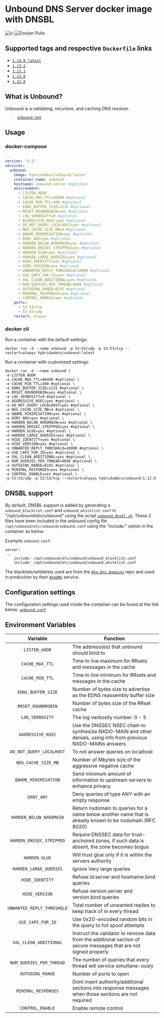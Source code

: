# Unbound DNS Server docker image with DNSBL

![ci](https://github.com/hybridadmin/docker-unbound/workflows/ci/badge.svg?branch=main) ![Docker Pulls](https://img.shields.io/docker/pulls/hybridadmin/unbound)

## Supported tags and respective `Dockerfile` links

- [`1.14.0`, `latest`](https://github.com/hybridadmin/docker-unbound/tree/main/1.14.0/Dockerfile)
- [`1.13.2`](https://github.com/hybridadmin/docker-unbound/tree/main/1.13.2/Dockerfile)
- [`1.13.1`](https://github.com/hybridadmin/docker-unbound/tree/main/1.13.1/Dockerfile)
- [`1.13.0`](https://github.com/hybridadmin/docker-unbound/tree/main/1.13.0/Dockerfile)
- [`1.12.0`](https://github.com/hybridadmin/docker-unbound/tree/main/1.12.0/Dockerfile)

## What is Unbound?

Unbound is a validating, recursive, and caching DNS resolver.
> [`unbound.net`](https://unbound.net/)

## Usage

### docker-compose
```yaml
---
version: "3.2"
services:
  unbound:
    image: hybridadmin/unbound:latest
    container_name: unbound
    hostname: unbound-server #optional
    environment:
      - LISTEN_ADDR
      - CACHE_MAX_TTL=86400 #optional
      - CACHE_MIN_TTL=300 #optional
      - EDNS_BUFFER_SIZE=1232 #optional
      - RRSET_ROUNDROBIN=yes #optional
      - LOG_VERBOSITY=0 #optional
      - AGGRESSIVE_NSEC=yes #optional
      - DO_NOT_QUERY_LOCALHOST=yes #optional
      - NEG_CACHE_SIZE_MB=4 #optional
      - QNAME_MINIMISATION=yes #optional
      - DENY_ANY=yes #optional
      - HARDEN_BELOW_NXDOMAIN=yes #optional
      - HARDEN_DNSSEC_STRIPPED=yes #optional
      - HARDEN_GLUE=yes #optional
      - HARDEN_LARGE_QUERIES=yes #optional
      - HIDE_IDENTITY=yes #optional
      - HIDE_VERSION=yes #optional
      - UNWANTED_REPLY_THRESHOLD=10000 #optional
      - USE_CAPS_FOR_ID=yes #optional
      - VAL_CLEAN_ADDITIONAL=yes #optional
      - NUM_QUERIES_PER_THREAD=4096 #optional
      - OUTGOING_RANGE=8192 #optional
      - MINIMAL_RESPONSES=yes #optional
      - CONTROL_ENABLE=yes #optional
    ports:
      - 53:53/tcp
      - 53:53/udp
    restart: always
```

### docker cli

Run a container with the default settings:

```console
docker run -d --name unbound -p 53:53/udp -p 53:53/tcp --restart=always hybridadmin/unbound:latest
```

Run a container with customized settings:

```console
docker run -d --name unbound \
-e LISTEN_ADDR
-e CACHE_MAX_TTL=86400 #optional \
-e CACHE_MIN_TTL=300 #optional \
-e EDNS_BUFFER_SIZE=1232 #optional \
-e RRSET_ROUNDROBIN=yes #optional \
-e LOG_VERBOSITY=0 #optional \
-e AGGRESSIVE_NSEC=yes #optional \
-e DO_NOT_QUERY_LOCALHOST=yes #optional \
-e NEG_CACHE_SIZE_MB=4 #optional \
-e QNAME_MINIMISATION=yes #optional \
-e DENY_ANY=yes #optional \
-e HARDEN_BELOW_NXDOMAIN=yes #optional \
-e HARDEN_DNSSEC_STRIPPED=yes #optional \
-e HARDEN_GLUE=yes #optional \
-e HARDEN_LARGE_QUERIES=yes #optional \
-e HIDE_IDENTITY=yes #optional \
-e HIDE_VERSION=yes #optional \
-e UNWANTED_REPLY_THRESHOLD=10000 #optional \
-e USE_CAPS_FOR_ID=yes #optional \
-e VAL_CLEAN_ADDITIONAL=yes #optional \
-e NUM_QUERIES_PER_THREAD=4096 #optional \
-e OUTGOING_RANGE=8192 #optional \
-e MINIMAL_RESPONSES=yes #optional \
-e CONTROL_ENABLE=yes #optional \
-p 53:53/udp -p 53:53/tcp --restart=always hybridadmin/unbound:1.12.0
```


## DNSBL support

By default, DNSBL support is added by generating a `unbound_blacklist.conf` and `unbound_whitelist.conf` in "/opt/unbound/etc/unbound" using the script [`unbound_dnsbl.sh`](unbound_dnsbl.sh). These 2 files have been
included in the unbound config file `/opt/unbound/etc/unbound/unbound.conf` using the "include:" option in the container as below.

Example `unbound.conf`:
```
server:
...
    include: /opt/unbound/etc/unbound/unbound_blocklist.conf
    include: /opt/unbound/etc/unbound/unbound_whitelist.conf
```

The blacklists/whitelists used are from the [`Aha.Dns.Domains`](https://github.com/AhaDNS/Aha.Dns.Domains) repo and used in production by their [`AhaDNS`](https://ahadns.com/) service.


## Configuration settings

The configuration settings used inside the container can be found at the link below:
[`unbound.conf`](https://www.nlnetlabs.nl/documentation/unbound/unbound.conf/)


## Environment Variables

| Variable | Function |
| :----: | --- |
| `LISTEN_ADDR` | The address(es) that unbound should bind to |
| `CACHE_MAX_TTL` | Time to live maximum for RRsets and messages in the cache |
| `CACHE_MIN_TTL` | Time to live minimum for RRsets and messages in the cache |
| `EDNS_BUFFER_SIZE` | Number  of bytes size to advertise as the EDNS reassembly buffer size |
| `RRSET_ROUNDROBIN` | Number of bytes size of the RRset cache |
| `LOG_VERBOSITY` | The log verbosity number. 0 - 5 |
| `AGGRESSIVE_NSEC` | Use the DNSSEC NSEC chain to synthesize NXDO-MAIN and other denials, using info from previous NXDO-MAINs answers |
| `DO_NOT_QUERY_LOCALHOST` | To not answer queries on localhost |
| `NEG_CACHE_SIZE_MB` | Number of Mbytes size of the aggressive negative cache |
| `QNAME_MINIMISATION` | Send minimum amount of information to upstream servers to enhance privacy |
| `DENY_ANY` | Deny queries of type ANY with an empty response |
| `HARDEN_BELOW_NXDOMAIN` | Return nxdomain to queries for a name below another name that is already known to be nxdomain (RFC 8020) |
| `HARDEN_DNSSEC_STRIPPED` | Require DNSSEC data for trust-anchored zones, if such data is absent, the zone becomes bogus |
| `HARDEN_GLUE` | Will trust glue only if it is within the servers authority |
| `HARDEN_LARGE_QUERIES` | Ignore Very large queries |
| `HIDE_IDENTITY` | Refuse id.server and hostname.bind queries |
| `HIDE_VERSION` | Refuse version.server and version.bind queries |
| `UNWANTED_REPLY_THRESHOLD` | Total number of unwanted replies to keep track of in every thread |
| `USE_CAPS_FOR_ID` | Use 0x20-encoded random bits in the query to foil spoof attempts |
| `VAL_CLEAN_ADDITIONAL` | Instruct the validator to remove data from the additional section of secure messages that are not signed properly |
| `NUM_QUERIES_PER_THREAD` | The number of queries that every thread will service simultane-ously |
| `OUTGOING_RANGE` | Number of ports to open |
| `MINIMAL_RESPONSES` | Dont insert authority/additional sections into response messages when those sections are not required |
| `CONTROL_ENABLE` | Enable remote control |
